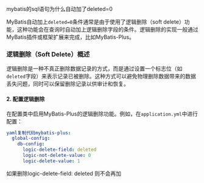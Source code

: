 mybatis的sql语句为什么自动加了deleted=0

MyBatis自动加上`deleted=0`条件通常是由于使用了逻辑删除（soft delete）功能，这种功能会在查询时自动加上逻辑删除字段的条件。逻辑删除的实现一般通过MyBatis插件或框架扩展来完成，比如MyBatis-Plus。

### 逻辑删除（Soft Delete）概述

逻辑删除是一种不真正删除数据记录的方式，而是通过设置一个标志位（如`deleted`字段）来表示记录已被删除。这种方式可以避免物理删除数据带来的数据丢失问题，同时可以保留删除记录以供审计和恢复。

#### 2. 配置逻辑删除

在配置类中启用MyBatis-Plus的逻辑删除功能。例如，在`application.yml`中进行配置：

```yaml
yaml复制代码mybatis-plus:
  global-config:
    db-config:
      logic-delete-field: deleted
      logic-not-delete-value: 0
      logic-delete-value: 1
```

如果删除logic-delete-field: deleted 则不会再加